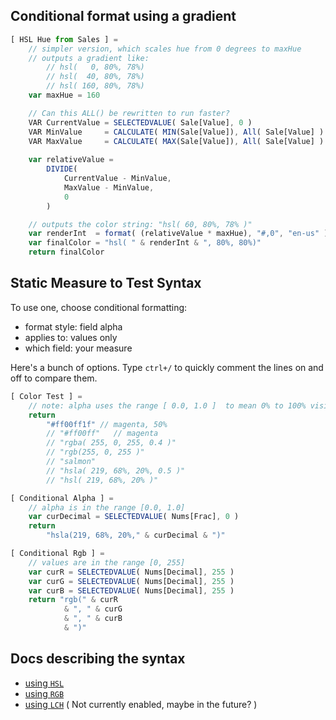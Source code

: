 ## Conditional format using a gradient
```ts
[ HSL Hue from Sales ] = 
    // simpler version, which scales hue from 0 degrees to maxHue
    // outputs a gradient like: 
        // hsl(   0, 80%, 78%) 
        // hsl(  40, 80%, 78%) 
        // hsl( 160, 80%, 78%)
    var maxHue = 160

    // Can this ALL() be rewritten to run faster? 
    VAR CurrentValue = SELECTEDVALUE( Sale[Value], 0 )
    VAR MinValue     = CALCULATE( MIN(Sale[Value]), All( Sale[Value] ) )  
    VAR MaxValue     = CALCULATE( MAX(Sale[Value]), All( Sale[Value] ) )
    
    var relativeValue = 
        DIVIDE(
            CurrentValue - MinValue,
            MaxValue - MinValue, 
            0 
        )

    // outputs the color string: "hsl( 60, 80%, 78% )"
    var renderInt  = format( (relativeValue * maxHue), "#,0", "en-us" )
    var finalColor = "hsl( " & renderInt & ", 80%, 80%)"
    return finalColor
```

## Static Measure to Test Syntax

To use one, choose conditional formatting:

- format style: field alpha
- applies to: values only
- which field: your measure

Here's a bunch of options. Type `ctrl+/` to quickly comment the lines on and off to compare them.

```ts
[ Color Test ] =   
    // note: alpha uses the range [ 0.0, 1.0 ]  to mean 0% to 100% visible
    return
        "#ff00ff1f" // magenta, 50%
        // "#ff00ff"   // magenta
        // "rgba( 255, 0, 255, 0.4 )"
        // "rgb(255, 0, 255 )"
        // "salmon"
        // "hsla( 219, 68%, 20%, 0.5 )"
        // "hsl( 219, 68%, 20% )"
```

```ts
[ Conditional Alpha ] =
    // alpha is in the range [0.0, 1.0]
    var curDecimal = SELECTEDVALUE( Nums[Frac], 0 )
    return 
        "hsla(219, 68%, 20%," & curDecimal & ")"
```
```ts
[ Conditional Rgb ] = 
    // values are in the range [0, 255]
    var curR = SELECTEDVALUE( Nums[Decimal], 255 ) 
    var curG = SELECTEDVALUE( Nums[Decimal], 255 )
    var curB = SELECTEDVALUE( Nums[Decimal], 255 )
    return "rgb(" & curR
            & ", " & curG
            & ", " & curB
            & ")"
```

## Docs describing the syntax

- [using `HSL`](https://developer.mozilla.org/en-US/docs/Web/CSS/color_value/hsl)
- [using `RGB`](https://developer.mozilla.org/en-US/docs/Web/CSS/color_value/rgb)
- [using `LCH`](https://developer.mozilla.org/en-US/docs/Web/CSS/color_value/lch) ( Not currently enabled, maybe in the future? )
